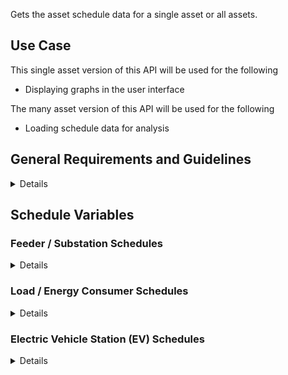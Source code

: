Gets the asset schedule data for a single asset or all assets.

## Use Case

This single asset version of this API will be used for the following

- Displaying graphs in the user interface

The many asset version of this API will be used for the following

- Loading schedule data for analysis

## General Requirements and Guidelines

<details>

### Timestamp and Asset Value array consistency

The array of timestamps must be exactly the same length as the array of values for
each asset. The timestamps will be assumed to map 1:1 with the array of datapoints.
If a datapoint is intentionally being skipped, use an empty object.

### Missing Data

The data returned by the API should not be missing any timepoints or data for assets.
In the absence of data, assets will fallback on their default behaviors. See the
Schedule Variables section for more information on defaults.

### Data Alignment

Timestamps must be aligned to the interval size.

For example:
for a 5 minute interval, your datetimes must be a multiple of 5 minutes
past the hour. some examples of valid 5 minute datetimes:
2000-01-01T23:00:00Z, 2000-01-01T23:05:00Z, 2000-01-01T23:35:00Z
for a 30 minute interval, your datetimes must be a multiple of 30 minutes
past the hour. some example of valid 30 minute datetimes:
2000-01-01T00:00:00Z, 2000-01-01T01:00:00Z, 2000-01-01T01:30:00Z

### Performance Guidelines

This endpoint provides the asset schedule data for both simulation and UI which
will query very different amounts of data and have different performance expectations.

#### Single Asset Requests (Primarily User Interface Requests)

These requests are for data for single asset over any time range.
They populate graphs and charts in the user interface. If they are slow,
the user interface will be slow so our expectation is the target response time
should be under 1 second.

We perform these queries with certain breakpoints where we will shift the
aggregation level to ensure the number of datapoints we retrieve remains
relatively small. None of the requests performed should result in a response
with greater than 200 datapoints.

**Sample Queries**

| start_datetime       | end_datetime         | time_interval | response length |
| -------------------- | -------------------- | ------------- | --------------- |
| 2000-01-01T00:00:00Z | 2000-12-31T23:59:59Z | 1 month       | 12 timepoints   |
| 2000-01-01T00:00:00Z | 2000-01-31T23:59:59Z | 1 day         | 31 timepoints   |
| 2000-01-01T00:00:00Z | 2000-01-01T23:59:59Z | 1 hour        | 24 timepoints   |
| 2000-01-01T00:00:00Z | 2000-01-01T01:59:59Z | 5 minutes     | 24 timepoints   |

#### Multiple Asset Requests (Primarily Analysis Requests)

These requests are for data for all of the assets in the network but have a smaller
maximum time range. They are used to populate the data for assets when starting
an analysis. Because these are used in the background and request a much larger
amounts of data, their performance is expected to be slower. Ideally all responses
of this type are <30s however longer responses will be accepted, they will just
impact total analysis time.

With current product functionality, we never request time ranges greater than 1
month for multiple asset reqests.

**Sample Queries**

| start_datetime       | end_datetime         | time_interval | response length         |
| -------------------- | -------------------- | ------------- | ----------------------- |
| 2000-01-01T00:00:00Z | 2000-01-31T23:59:59Z | 1 day         | 31 timepoints per asset |
| 2000-01-01T00:00:00Z | 2000-01-01T23:59:59Z | 1 hour        | 24 timepoints per asset |
| 2000-01-01T00:00:00Z | 2000-01-01T01:59:59Z | 5 minutes     | 24 timepoints per asset |

</details>

## Schedule Variables

### Feeder / Substation Schedules

<details>
Feeders and substations support a balanced load/gen schedules.

#### Load/Gen Schedule

A Load/Gen schedule can be provided for a feeder/substation.
The load and generation values will be allocated throughout the equipment container
it is associated with. More details on load allocation are available through the
GridOS product documentation.

We require all timepoints to be present for feeders/substations if data is being
provided. Gaps are likely to cause the analysis to fail or behave unpredictably.

| Variable Name | Description                                     | Units |
| ------------- | ----------------------------------------------- | ----- |
| load          | total loading of all assets in the feeder       | W     |
| load_pf       | power factor of the feeder load                 | p.u   |
| generation    | total generation of all assets in of the feeder | W     |
| generation_pf | power factor of the feeder generation           | p.u   |

##### Example(s)

```json
{
    "time_interval": ...,
    "time_stamps": ...,
    "assets": {
        "feeder_1": [
            {
                "load": 450000,
                "load_pf": 0.9,
                "generation": 45000,
                "generation_pf": 0.95
            },
            {
                "load": 550000,
                "load_pf": 0.86,
                "generation": 75000,
                "generation_pf": 0.95
            },
            ...
        ],
    }
}
```

</details>

### Load / Energy Consumer Schedules

<details>
Loads/Energy Consumers support both balanced and unbalanced P,Q schedules.

#### PQ Schedule

If a PQ schedule is provided for a load it will always be used.
The load will follow the specified PQ values and no optimization will be performed unless
the load is otherwise configured with demand response characteristics.

For any timepoints where the PQ values are not specified, P,Q are assumed to be 0.

| Variable Name | Description                | Units |
| ------------- | -------------------------- | ----- |
| p             | real power consumption     | W     |
| q             | reactive power consumption | VAR   |

<details>
<summary>Balanced Example</summary>

```json
{
    "time_interval": ...,
    "time_stamps": ...,
    "assets": {
        "load_1": [
            {
                "p": 450000,
                "q": 500,
            },
            {
                "p": 550000,
                "q": 1000,
            },
            ...
        ],
    }
}
```

</details>
<details>
<summary>Unbalanced Example</summary>

```json
{
    "time_interval": ...,
    "time_stamps": ...,
    "assets": {
        "load_1": [
            {
                "p": { "A": 100000, "B": 225000, "C": 125000},
                "q": { "A": 5000, "B": 7000, "C": 6000},
            },
            {
                "p": { "A": 100000, "B": 325000, "C": 125000},
                "q": { "A": 5000, "B": 8000, "C": 6000},
            },
            ...
        ],
    }
}
```

</details>

</details>

### Electric Vehicle Station (EV) Schedules

<details>

#### PQ Schedule

A PQ schedule will be used for an EV if it is in scheduled mode.
The EV will follow the specified PQ values and no optimization will be performed.

For any timepoints where the PQ values are not specified, P,Q are assumed to be 0.

| Variable Name | Description                | Units |
| ------------- | -------------------------- | ----- |
| p             | real power consumption     | W     |
| q             | reactive power consumption | VAR   |

### Photovoltaic (PV) Schedules

<details>
Photovoltaics only support a PQ schedule

#### PQ Schedule

A PQ schedule will be used for an PV if it is in scheduled mode.
The PV will follow the specified PQ values and no optimization will be performed.

For any timepoints where the PQ values are not specified, P,Q are will be allocated
proportionally from the substation generation.

| Variable Name | Description                | Units |
| ------------- | -------------------------- | ----- |
| p             | real power consumption     | W     |
| q             | reactive power consumption | VAR   |

</details>

### Battery (BESS) Schedules

<details>

BESS support two types of schedules, PQ and SoC schedules

#### PQ Schedule

A PQ schedule will be used for a BESS if it is in scheduled mode.
The BESS will follow the specified PQ values and no optimization will be performed.

For any timepoints where the PQ values are not specified, P,Q are assumed to be 0.

| Variable Name | Description                                                  | Units |
| ------------- | ------------------------------------------------------------ | ----- |
| p             | real power (positive = charging, negative = discharging)     | W     |
| q             | reactive power (positive = charging, negative = discharging) | VAR   |

#### Soc Schedule

A SoC schedule will be used for a BESS if it is in global mode. The optimization will control
the PQ of the battery to optimally dispatch and the SoC schedule will be used to cap the
min and max charge levels.

For any timepoints where the SoC values are not specified, the min and max SoC
of the battery asset will be used.

| Variable Name | Description                                       | Units |
| ------------- | ------------------------------------------------- | ----- |
| min_SOC       | value between 0 and 1 (where 0 = 0% and 1 = 100%) | %     |
| max_SOC       | value between 0 and 1 (where 0 = 0% and 1 = 100%) | %     |

</details>

### Capacitor/Reactor Schedules

<details>

Capacitors support being connected and disconnected via schedules. This can either be provided
per-phase or as a single balanced value.

For any timepoints where the state values are not specified, the capacitor will
be assumed to be in its default connection state.

#### State Schedule

| Variable Name | Description                                                  | Units |
| ------------- | ------------------------------------------------------------ | ----- |
| state         | either 0 (indicates disconnected) or 1 (indicates connected) | n/a   |

<details>
<summary>Balanced Example</summary>

```json
{
    "time_interval": ...,
    "time_stamps": ...,
    "assets": {
        "cap_1": [
            {"state": 1},
            {"state": 0},
            ...
        ],
    }
}
```

</details>
<details>
<summary>Unbalanced Example</summary>

```json
{
    "time_interval": ...,
    "time_stamps": ...,
    "assets": {
        "cap_1": [
            {"state": { "A": 1, "B": 0, "C": 1}},
            {"state": { "A": 1, "B": 1, "C": 1}},
            ...
        ],
    }
}
```

</details>

</details>

### Synchronous Machine / Combined-Heat & Power (CHP) / River Hydro Schedules

<details>

Synchronous machines and their variations support a balanced PQ schedule.

For any timepoints where the PQ values are not specified, P,Q are assumed to be 0.

#### PQ Schedule

| Variable Name | Description               | Units |
| ------------- | ------------------------- | ----- |
| p             | real power generation     | W     |
| q             | reactive power generation | VAR   |

</details>

### Asynchronous Machine / Wind Schedules

<details>

Asynchronous machines and their variations support a balanced PQ schedule.

For any timepoints where the PQ values are not specified, P,Q are will be allocated
proportionally from the substation generation.

#### PQ Schedule

| Variable Name | Description               | Units |
| ------------- | ------------------------- | ----- |
| p             | real power generation     | W     |
| q             | reactive power generation | VAR   |

</details>

### Switch Schedules

<details>

Switches support being open/closed via schedules. They can either be provided
per-phase or as a single balanced value.

For any timepoints where the status values are not specified, the switch will be
assumed to be in its default open/closed state.

#### Status Schedule

| Variable Name | Description                                       | Units |
| ------------- | ------------------------------------------------- | ----- |
| status        | either 0 (indicates open) or 1 (indicates closed) | n/a   |

<details>
<summary>Balanced Example</summary>

```json
{
    "time_interval": ...,
    "time_stamps": ...,
    "assets": {
        "switch_1": [
            {"status": 1},
            {"status": 0},
            ...
        ],
    }
}
```

</details>
<details>
<summary>Unbalanced Example</summary>

```json
{
    "time_interval": ...,
    "time_stamps": ...,
    "assets": {
        "switch_1": [
            {"status": { "A": 1, "B": 0, "C": 1}},
            {"status": { "A": 1, "B": 1, "C": 1}},
            ...
        ],
    }
}
```

</details>

</details>

### Energy Source / Slack Schedules

<details>

Energy Sources support a balanced operating voltage schedule.

For any timepoints where the operationg voltage values are not specified, the
energy source will be assumed to use its default operating voltage.

#### Operating Voltage Schedule

| Variable Name     | Description                                    | Units |
| ----------------- | ---------------------------------------------- | ----- |
| operating_voltage | operating voltage (per unit value; >0.4, <1.6) | p.u   |

</details>

### Equivalent Substation Schedules

<details>

Equivalent substations support a balanced or unbalanced PQ schedule.

For any timepoints where the PQ values are not specified, P,Q are assumed to be 0.

#### PQ Schedule

| Variable Name | Description                                                 | Units |
| ------------- | ----------------------------------------------------------- | ----- |
| p             | real power (positive=consumption, negative=backfeeding      | W     |
| q             | reactive power (positive=consumption, negative=backfeeding) | VAR   |

<details>
<summary>Balanced Example</summary>

```json
{
    "time_interval": ...,
    "time_stamps": ...,
    "assets": {
        "load_1": [
            {
                "p": 450000,
                "q": 500,
            },
            {
                "p": 550000,
                "q": 1000,
            },
            ...
        ],
    }
}
```

</details>
<details>
<summary>Unbalanced Example</summary>

```json
{
    "time_interval": ...,
    "time_stamps": ...,
    "assets": {
        "load_1": [
            {
                "p": { "A": 100000, "B": 225000, "C": 125000},
                "q": { "A": 5000, "B": 7000, "C": 6000},
            },
            {
                "p": { "A": 100000, "B": 325000, "C": 125000},
                "q": { "A": 5000, "B": 8000, "C": 6000},
            },
            ...
        ],
    }
}
```

</details>

</details>

### Transformer/Regulator Schedules

<details>

Transformers and regulators support a balanced or unbalanced tap position schedule.

For any timepoints where the tap position values are not specified, the transformer will be
assumed to be in its default tap position.

#### Tap Schedule

| Column Name   | Description                                | Units |
| ------------- | ------------------------------------------ | ----- |
| tap_positions | integer number indicating the tap position | n/a   |

<details><summary>Balanced Example</summary>

```json
{
    "time_interval": ...,
    "time_stamps": ...,
    "assets": {
        "transformer_1": [
            {"tap_positions": 1},
            {"tap_positions": 0},
            ...
        ],
    }
}
```

</details>
<details><summary>Unbalanced Example</summary>

```json
{
    "time_interval": ...,
    "time_stamps": ...,
    "assets": {
        "transformer_1": [
            {"tap_positions": { "A": 10, "B": 12, "C": 8}},
            {"tap_positions": { "A": 12, "B": 10, "C": 8}},
            ...
        ],
    }
}
```

</details>

</details>
